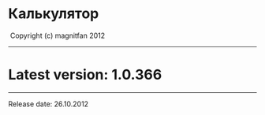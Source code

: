 ﻿
﻿Калькулятор
=======
﻿﻿
Copyright (c) magnitfan 2012
______________________________
Latest version: 1.0.366
========================
______________________________
Release date: 26.10.2012

